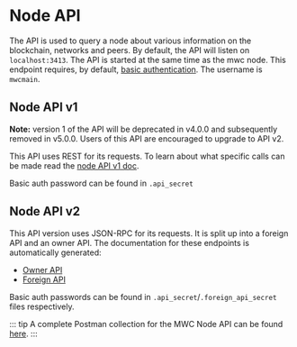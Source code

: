 
# Node API

The API is used to query a node about various information on the blockchain, networks and peers. By default, the API will listen on `localhost:3413`. The API is started at the same time as the mwc node.
This endpoint requires, by default, [basic authentication](https://en.wikipedia.org/wiki/Basic_access_authentication). The username is `mwcmain`.


## Node API v1

**Note:** version 1 of the API will be deprecated in v4.0.0 and subsequently removed in v5.0.0. Users of this API are encouraged to upgrade to API v2.

This API uses REST for its requests. To learn about what specific calls can be made read the [node API v1 doc](https://github.com/mimblewimble/mwc/blob/master/doc/api/node_api_v1.md).

Basic auth password can be found in `.api_secret`



## Node API v2

This API version uses JSON-RPC for its requests. It is split up into a foreign API and an owner API. The documentation for these endpoints is automatically generated:

* [Owner API](https://docs.rs/mwc_api/latest/mwc_api/trait.OwnerRpc.html)
* [Foreign API](https://docs.rs/mwc_api/latest/mwc_api/trait.ForeignRpc.html)

Basic auth passwords can be found in `.api_secret`/`.foreign_api_secret` files respectively.

::: tip
A complete Postman collection for the MWC Node API can be found [here](https://forum.mwc.mw/t/full-postman-collection-for-mwc-node-api/7696).
:::